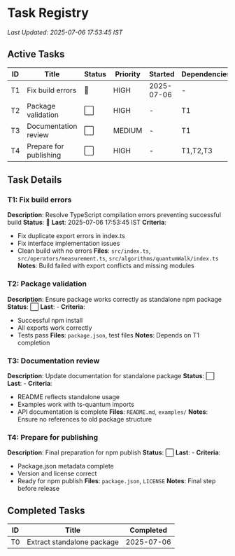 # Task Registry
*Last Updated: 2025-07-06 17:53:45 IST*

## Active Tasks
| ID | Title | Status | Priority | Started | Dependencies |
|----|-------|--------|----------|---------|--------------|
| T1 | Fix build errors | 🔄 | HIGH | 2025-07-06 | - |
| T2 | Package validation | ⬜ | HIGH | - | T1 |
| T3 | Documentation review | ⬜ | MEDIUM | - | T1 |
| T4 | Prepare for publishing | ⬜ | HIGH | - | T1,T2,T3 |

## Task Details

### T1: Fix build errors
**Description**: Resolve TypeScript compilation errors preventing successful build
**Status**: 🔄 **Last**: 2025-07-06 17:53:45 IST
**Criteria**: 
- Fix duplicate export errors in index.ts
- Fix interface implementation issues
- Clean build with no errors
**Files**: `src/index.ts`, `src/operators/measurement.ts`, `src/algorithms/quantumWalk/index.ts`
**Notes**: Build failed with export conflicts and missing modules

### T2: Package validation
**Description**: Ensure package works correctly as standalone npm package
**Status**: ⬜ **Last**: -
**Criteria**:
- Successful npm install
- All exports work correctly
- Tests pass
**Files**: `package.json`, test files
**Notes**: Depends on T1 completion

### T3: Documentation review
**Description**: Update documentation for standalone package
**Status**: ⬜ **Last**: -
**Criteria**:
- README reflects standalone usage
- Examples work with ts-quantum imports
- API documentation is complete
**Files**: `README.md`, `examples/`
**Notes**: Ensure no references to old package structure

### T4: Prepare for publishing
**Description**: Final preparation for npm publish
**Status**: ⬜ **Last**: -
**Criteria**:
- Package.json metadata complete
- Version and license correct
- Ready for npm publish
**Files**: `package.json`, `LICENSE`
**Notes**: Final step before release

## Completed Tasks
| ID | Title | Completed |
|----|-------|-----------|
| T0 | Extract standalone package | 2025-07-06 |
